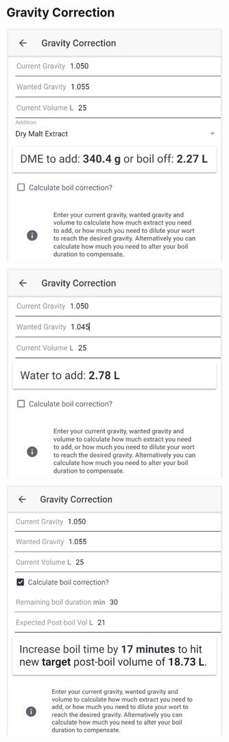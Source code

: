 # Gravity Correction

![Calculate how much DME to add or how much to boil off if gravity is too low](../.gitbook/assets/image%20%2836%29.png)

![Calculate how much water to add if gravity is too high](../.gitbook/assets/image%20%2847%29.png)

![Calculate how to correct the gravity by altering boil time if preferred](../.gitbook/assets/image%20%2843%29.png)

